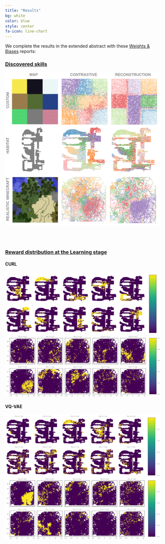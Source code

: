 ```yaml
---
title: "Results"
bg: white
color: blue
style: center
fa-icon: line-chart
---
```


We complete the results in the extended abstract with these [Weights & Biases](https://wandb.ai/site) reports:

### [Discovered skills](https://wandb.ai/embodied-rl-agents/cvpr-workshop/reports/PixelEDL-results-comparison-Index-maps--Vmlldzo2NzYyMDA)

<img src="https://github.com/imatge-upc/PixelEDL/blob/gh-pages/assets/results-IndexMaps.png?raw=true" width=500><br>

<br>
<br>

### [Reward distribution at the Learning stage](https://wandb.ai/embodied-rl-agents/cvpr-workshop/reports/PixelEDL-results-comparison-Reward-maps--Vmlldzo2NzYyMTM)

#### CURL
<img src="https://github.com/imatge-upc/PixelEDL/blob/gh-pages/assets/habitat-contrastive.png?raw=true" width=500><br>
<img src="https://github.com/imatge-upc/PixelEDL/blob/gh-pages/assets/minecraft-contrastive.png?raw=true" width=500><br>

#### VQ-VAE
<img src="https://github.com/imatge-upc/PixelEDL/blob/gh-pages/assets/habitat-reconstruction.png?raw=true" width=500><br>
<img src="https://github.com/imatge-upc/PixelEDL/blob/gh-pages/assets/minecraft-reconstruction.png?raw=true" width=500><br>
